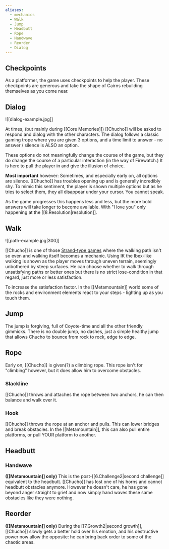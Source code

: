 ```yaml
---
aliases:
  - mechanics
  - Walk
  - Jump
  - Headbutt
  - Rope
  - Handwave
  - Reorder
  - Dialog
---
```

## Checkpoints
As a platformer, the game uses checkpoints to help the player. These checkpoints are generous and take the shape of Cairns rebuilding themselves as you come near.
## Dialog
![[dialog-example.jpg]]

At times, (but mainly during [[Core Memories]]) [[Chucho]] will be asked to respond and dialog with the other characters. The dialog follows a classic gaming trope where you are given 3 options, and a time limit to answer - no answer / silence is ALSO an option. 

These options do not meaningfully change the course of the game, but they do change the course of a particular interaction (in the way of Firewatch.) It is here to pull the player in and give the illusion of choice.

**Most important** however: Sometimes, and especially early on, all options are silence. [[Chucho]] has troubles opening up and is generally incredibly shy. To mimic this sentiment, the player is shown multiple options but as he tries to select them, they all disappear under your cursor. You cannot speak.

As the game progresses this happens less and less, but the more bold answers will take longer to become available. With "I love you" only happening at the [[8.Resolution|resolution]].
## Walk
![[path-example.jpg|300]]

[[Chucho]] is one of those [Strand-type games](https://www.youtube.com/watch?v=ukqZ5VOoK5s&t=57s) where the walking path isn't so even and walking itself becomes a mechanic. Using IK the Ibex-like walking is shown as the player moves through uneven terrain, seemingly unbothered by steep surfaces. He can choose whether to walk through unsatisfying paths or better ones but there is no strict lose-condition in that regard, just more or less satisfaction.

To increase the satisfaction factor. In the [[Metamountain]] world some of the rocks and environment elements react to your steps - lighting up as you touch them.
## Jump
The jump is forgiving, full of Coyote-time and all the other friendly gimmicks. There is no double jump, no dashes, just a simple healthy jump that allows Chucho to bounce from rock to rock, edge to edge.
## Rope 
Early on, [[Chucho]] is given(?) a climbing rope. This rope isn't for "climbing" however, but it does allow him to overcome obstacles.
### Slackline
[[Chucho]] throws and attaches the rope between two anchors, he can then balance and walk over it.
### Hook
[[Chucho]] throws the rope at an anchor and pulls. This can lower bridges and break obstacles. In the [[Metamountain]], this can also pull entire platforms, or pull YOUR platform to another.
## Headbutt
### Handwave
**([[Metamountain]] only)**
This is the post-[[6.Challenge2|second challenge]] equivalent to the headbutt. [[Chucho]] has lost one of his horns and cannot headbutt obstacles anymore. However he doesn't care, he has gone beyond anger straight to grief and now simply hand waves these same obstacles like they were nothing.
## Reorder 
**([[Metamountain]] only)**
During the [[7.Growth2|second growth]], [[Chucho]] slowly gets a better hold over his emotion, and his destructive power now allow the opposite: he can bring back order to some of the chaotic areas.